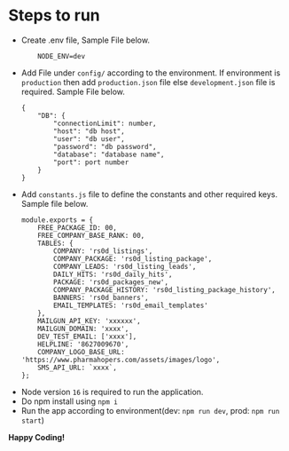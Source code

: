 # Steps to run

- Create .env file, Sample File below.
    ```
        NODE_ENV=dev
    ```
- Add File under `config/` according to the environment. If environment is `production` then add `production.json` file else `development.json` file is required. Sample File below.
    ```
    {
        "DB": {
            "connectionLimit": number,
            "host": "db host",
            "user": "db user",
            "password": "db password",
            "database": "database name",
            "port": port number
        }
    }
    ```
- Add `constants.js` file to define the constants and other required keys. Sample file below.
    ```
    module.exports = {
        FREE_PACKAGE_ID: 00,
        FREE_COMPANY_BASE_RANK: 00,
        TABLES: {
            COMPANY: 'rs0d_listings',
            COMPANY_PACKAGE: 'rs0d_listing_package',
            COMPANY_LEADS: 'rs0d_listing_leads',
            DAILY_HITS: 'rs0d_daily_hits',
            PACKAGE: 'rs0d_packages_new',
            COMPANY_PACKAGE_HISTORY: 'rs0d_listing_package_history',
            BANNERS: 'rs0d_banners',
            EMAIL_TEMPLATES: 'rs0d_email_templates'
        },
        MAILGUN_API_KEY: 'xxxxxx',
        MAILGUN_DOMAIN: 'xxxx',
        DEV_TEST_EMAIL: ['xxxx'],
        HELPLINE: '8627009670',
        COMPANY_LOGO_BASE_URL: 'https://www.pharmahopers.com/assets/images/logo',
        SMS_API_URL: `xxxx`,
    };
    ```
- Node version `16` is required to run the application.
- Do npm install using `npm i`
- Run the app according to environment(dev: `npm run dev`, prod: `npm run start`)

**Happy Coding!**
